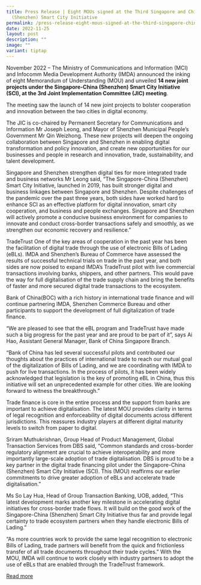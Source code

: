 ```yaml
---
title: Press Release | Eight MOUs signed at the Third Singapore and China
  (Shenzhen) Smart City Initiative
permalink: /press-release-eight-mous-signed-at-the-third-singapore-china-shenzhen-smart-city-initiative-jic/
date: 2022-11-25
layout: post
description: ""
image: ""
variant: tiptap
---
```

<p>November 2022 – The Ministry of Communications and Information (MCI) and
Infocomm Media Development Authority (IMDA) announced the inking of eight
Memorandum of Understanding (MOU) and unveiled <strong>14 new joint projects under the Singapore-China (Shenzhen) Smart City Initiative (SCI), at the 3rd Joint Implementation Committee (JIC) meeting</strong>.</p>
<p>The meeting saw the launch of 14 new joint projects to bolster cooperation
and innovation between the two cities in digital economy.</p>
<p>The JIC is co-chaired by Permanent Secretary for Communications and Information
Mr Joseph Leong, and Mayor of Shenzhen Municipal People’s Government Mr
Qin Weizhong. These new projects will deepen the ongoing collaboration
between Singapore and Shenzhen in enabling digital transformation and policy
innovation, and create new opportunities for our businesses and people
in research and innovation, trade, sustainability, and talent development.</p>
<p>Singapore and Shenzhen strengthen digital ties for more integrated trade
and business networks Mr Leong said, “The Singapore-China (Shenzhen) Smart
City Initiative, launched in 2019, has built stronger digital and business
linkages between Singapore and Shenzhen. Despite challenges of the pandemic
over the past three years, both sides have worked hard to enhance SCI as
an effective platform for digital innovation, smart city cooperation, and
business and people exchanges. Singapore and Shenzhen will actively promote
a conducive business environment for companies to innovate and conduct
cross-border transactions safely and smoothly, as we strengthen our economic
recovery and resilience.”</p>
<p>TradeTrust One of the key areas of cooperation in the past year has been
the facilitation of digital trade through the use of electronic Bills of
Lading (eBLs). IMDA and Shenzhen’s Bureau of Commerce have assessed the
results of successful technical trials on trade in the past year, and both
sides are now poised to expand IMDA’s TradeTrust pilot with live commercial
transactions involving banks, shippers, and other partners. This would
pave the way for full digitalisation of the trade supply chain and bring
the benefits of faster and more secured digital trade transactions to the
ecosystem.</p>
<p>Bank of China(BOC) with a rich history in international trade finance
and will continue partnering IMDA, Shenzhen Commerce Bureau and other participants
to support the development of full digitalization of trade finance.</p>
<p>“We are pleased to see that the eBL program and TradeTrust have made such
a big progress for the past year and are proud to be part of it”, says
Ai Hao, Assistant General Manager, Bank of China Singapore Branch.</p>
<p>“Bank of China has led several successful pilots and contributed our thoughts
about the practices of international trade to reach our mutual goal of
the digitalization of Bills of Lading, and we are coordinating with IMDA
to push for live transactions. In the process of pilots, it has been widely
acknowledged that legislation is the key of promoting eBL in China, thus
this initiative will set an unprecedented example for other cities. We
are looking forward to witness the breakthrough.”</p>
<p>Trade finance is core in the entire process and the support from banks
are important to achieve digitalisation. The latest MOU provides clarity
in terms of legal recognition and enforceability of digital documents across
different jurisdictions. This reassures industry players at different digital
maturity levels to switch from paper to digital.</p>
<p>Sriram Muthukrishnan, Group Head of Product Management, Global Transaction
Services from DBS said, “Common standards and cross-border regulatory alignment
are crucial to achieve interoperability and more importantly large-scale
adoption of trade digitalisation. DBS is proud to be a key partner in the
digital trade financing pilot under the Singapore-China (Shenzhen) Smart
City Initiative (SCI). This (MOU) reaffirms our earlier commitments to
drive greater adoption of eBLs and accelerate trade digitalisation.”</p>
<p>Ms So Lay Hua, Head of Group Transaction Banking, UOB, added, “This latest
development marks another key milestone in accelerating digital initiatives
for cross-border trade flows. It will build on the good work of the Singapore-China
(Shenzhen) Smart City Initiative thus far and provide legal certainty to
trade ecosystem partners when they handle electronic Bills of Lading.”</p>
<p>“As more countries work to provide the same legal recognition to electronic
Bills of Lading, trade partners will benefit from the quick and frictionless
transfer of all trade documents throughout their trade cycles.” With the
MOU, IMDA will continue to work closely with industry partners to adopt
the use of eBLs that are enabled through the TradeTrust framework.</p>
<p><a href="November 2022 – The Ministry of Communications and Information (MCI) and Infocomm Media Development Authority (IMDA) announced the inking of eight Memorandum of Understanding (MOU) and unveiled 14 new joint projects under the Singapore-China (Shenzhen) Smart City Initiative (SCI), at the 3rd Joint Implementation Committee (JIC) meeting.  The meeting saw the launch of 14 new joint projects to bolster cooperation and innovation between the two cities in digital economy.  The JIC is co-chaired by Permanent Secretary for Communications and Information Mr Joseph Leong, and Mayor of Shenzhen Municipal People’s Government Mr Qin Weizhong. These new projects will deepen the ongoing collaboration between Singapore and Shenzhen in enabling digital transformation and policy innovation, and create new opportunities for our businesses and people in research and innovation, trade, sustainability, and talent development.  Singapore and Shenzhen strengthen digital ties for more integrated trade and business networks Mr Leong said, “The Singapore-China (Shenzhen) Smart City Initiative, launched in 2019, has built stronger digital and business linkages between Singapore and Shenzhen. Despite challenges of the pandemic over the past three years, both sides have worked hard to enhance SCI as an effective platform for digital innovation, smart city cooperation, and business and people exchanges. Singapore and Shenzhen will actively promote a conducive business environment for companies to innovate and conduct cross-border transactions safely and smoothly, as we strengthen our economic recovery and resilience.”  TradeTrust One of the key areas of cooperation in the past year has been the facilitation of digital trade through the use of electronic Bills of Lading (eBLs). IMDA and Shenzhen’s Bureau of Commerce have assessed the results of successful technical trials on trade in the past year, and both sides are now poised to expand IMDA’s TradeTrust pilot with live commercial transactions involving banks, shippers, and other partners. This would pave the way for full digitalisation of the trade supply chain and bring the benefits of faster and more secured digital trade transactions to the ecosystem.  Bank of China(BOC) with a rich history in international trade finance and will continue partnering IMDA, Shenzhen Commerce Bureau and other participants to support the development of full digitalization of trade finance.  “We are pleased to see that the eBL program and TradeTrust have made such a big progress for the past year and are proud to be part of it”, says Ai Hao, Assistant General Manager, Bank of China Singapore Branch.  “Bank of China has led several successful pilots and contributed our thoughts about the practices of international trade to reach our mutual goal of the digitalization of Bills of Lading, and we are coordinating with IMDA to push for live transactions. In the process of pilots, it has been widely acknowledged that legislation is the key of promoting eBL in China, thus this initiative will set an unprecedented example for other cities. We are looking forward to witness the breakthrough.”  Trade finance is core in the entire process and the support from banks are important to achieve digitalisation. The latest MOU provides clarity in terms of legal recognition and enforceability of digital documents across different jurisdictions. This reassures industry players at different digital maturity levels to switch from paper to digital.  Sriram Muthukrishnan, Group Head of Product Management, Global Transaction Services from DBS said, “Common standards and cross-border regulatory alignment are crucial to achieve interoperability and more importantly large-scale adoption of trade digitalisation. DBS is proud to be a key partner in the digital trade financing pilot under the Singapore-China (Shenzhen) Smart City Initiative (SCI). This (MOU) reaffirms our earlier commitments to drive greater adoption of eBLs and accelerate trade digitalisation.”  Ms So Lay Hua, Head of Group Transaction Banking, UOB, added, “This latest development marks another key milestone in accelerating digital initiatives for cross-border trade flows. It will build on the good work of the Singapore-China (Shenzhen) Smart City Initiative thus far and provide legal certainty to trade ecosystem partners when they handle electronic Bills of Lading.”  “As more countries work to provide the same legal recognition to electronic Bills of Lading, trade partners will benefit from the quick and frictionless transfer of all trade documents throughout their trade cycles.” With the MOU, IMDA will continue to work closely with industry partners to adopt the use of eBLs that are enabled through the TradeTrust framework.  F﻿ind out more at: https://www.imda.gov.sg/Content-and-News/Press-Releases-and-Speeches/Press-Releases/2022/Eight-MOUs-signed-at-the-Third-Singapore-China-Shenzhen-Smart-City-Initiative-Joint-Implementation-Committee-Meeting" rel="noopener noreferrer nofollow" target="_blank">Read more</a>
</p>
<p></p>
<p></p>